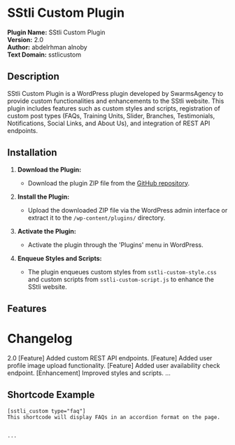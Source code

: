 # SStli Custom Plugin

**Plugin Name:** SStli Custom Plugin  
**Version:** 2.0  
**Author:** abdelrhman alnoby   
**Text Domain:** sstlicustom

## Description

SStli Custom Plugin is a WordPress plugin developed by SwarmsAgency to provide custom functionalities and enhancements to the SStli website. This plugin includes features such as custom styles and scripts, registration of custom post types (FAQs, Training Units, Slider, Branches, Testimonials, Notifications, Social Links, and About Us), and integration of REST API endpoints.

## Installation

1. **Download the Plugin:**
   - Download the plugin ZIP file from the [GitHub repository](#insert-github-repository-link).

2. **Install the Plugin:**
   - Upload the downloaded ZIP file via the WordPress admin interface or extract it to the `/wp-content/plugins/` directory.

3. **Activate the Plugin:**
   - Activate the plugin through the 'Plugins' menu in WordPress.

4. **Enqueue Styles and Scripts:**
   - The plugin enqueues custom styles from `sstli-custom-style.css` and custom scripts from `sstli-custom-script.js` to enhance the SStli website.





## Features
# Changelog
2.0
[Feature] Added custom REST API endpoints.
[Feature] Added user profile image upload functionality.
[Feature] Added user availability check endpoint.
[Enhancement] Improved styles and scripts.
...

## Shortcode Example

```shortcode
[sstli_custom type="faq"]
This shortcode will display FAQs in an accordion format on the page.


...

